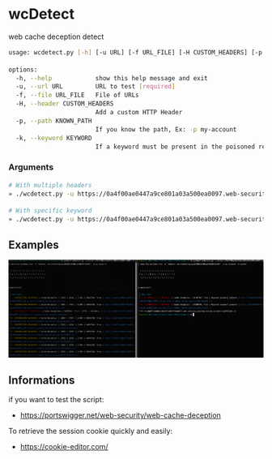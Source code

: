 # wcDetect
web cache deception detect

```bash                  
usage: wcdetect.py [-h] [-u URL] [-f URL_FILE] [-H CUSTOM_HEADERS] [-p KNOWN_PATH] [-k KEYWORD]

options:
  -h, --help            show this help message and exit
  -u, --url URL         URL to test [required]
  -f, --file URL_FILE   File of URLs
  -H, --header CUSTOM_HEADERS
                        Add a custom HTTP Header
  -p, --path KNOWN_PATH
                        If you know the path, Ex: -p my-account
  -k, --keyword KEYWORD
                        If a keyword must be present in the poisoned response, Ex: -k codejump

```
### Arguments

```bash
# With multiple headers
» ./wcdetect.py -u https://0a4f00ae0447a9ce801a03a500ea0097.web-security-academy.net/ -H "Cookie: session=OocpsiwqB6XOUkBkBDuqEHUb2BxYEvbC" -H "x-forwarded-host: toto"

# With specific keyword
» ./wcdetect.py -u https://0a4f00ae0447a9ce801a03a500ea0097.web-security-academy.net/ -H "Cookie: session=OocpsiwqB6XOUkBkBDuqEHUb2BxYEvbC" -p my-account -k wiener
```

## Examples

![example 1](./static/exemple.png)

## Informations

if you want to test the script:
- https://portswigger.net/web-security/web-cache-deception

To retrieve the session cookie quickly and easily:
- https://cookie-editor.com/